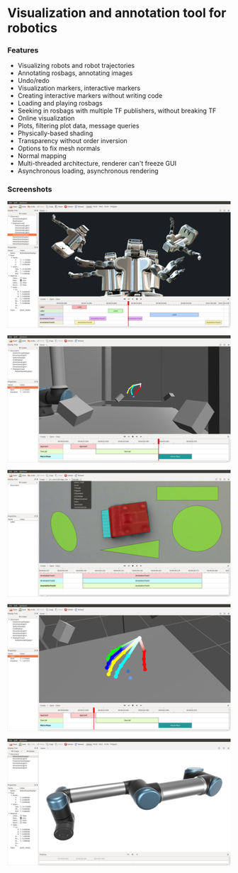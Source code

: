 # Visualization and annotation tool for robotics

### Features

- Visualizing robots and robot trajectories
- Annotating rosbags, annotating images
- Undo/redo
- Visualization markers, interactive markers
- Creating interactive markers without writing code
- Loading and playing rosbags
- Seeking in rosbags with multiple TF publishers, without breaking TF
- Online visualization
- Plots, filtering plot data, message queries
- Physically-based shading
- Transparency without order inversion
- Options to fix mesh normals
- Normal mapping
- Multi-threaded architecture, renderer can't freeze GUI
- Asynchronous loading, asynchronous rendering

### Screenshots

![](screenshots/1.png)

![](screenshots/2.png)

![](screenshots/5.png)

![](screenshots/3.png)

![](screenshots/4.png)
